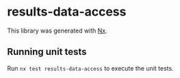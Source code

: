# results-data-access

This library was generated with [Nx](https://nx.dev).

## Running unit tests

Run `nx test results-data-access` to execute the unit tests.

